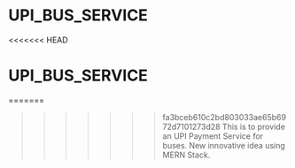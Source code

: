 # UPI_BUS_SERVICE

<<<<<<< HEAD
# UPI_BUS_SERVICE

=======
>>>>>>> fa3bceb610c2bd803033ae65b6972d7101273d28
This is to provide an UPI Payment Service for buses.
New innovative idea using MERN Stack.
